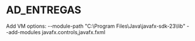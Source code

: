 # AD_ENTREGAS

Add VM options: --module-path "C:\Program Files\Java\javafx-sdk-23\lib" --add-modules javafx.controls,javafx.fxml
